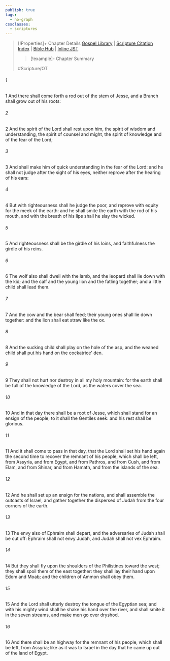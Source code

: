 ```yaml
---
publish: true
tags:
  - no-graph
cssclasses:
  - scriptures
---
```

>[!Properties]+ Chapter Details
>[Gospel Library](https://churchofjesuschrist.org/study/scriptures/ot/isa/11?lang=eng)    |    [Scripture Citation Index](https://scriptures.byu.edu/#07b0b::c07b0b)    |    [Bible Hub](https://biblehub.com/isaiah/11.htm)    |    [Inline JST](https://scripturetoolbox.com/html/ic/Isaiah/11.html)
>>[!example]- Chapter Summary
>> 
> 
>
>#Scripture/OT
###### 1
1 And there shall come forth a rod out of the stem of Jesse, and a Branch shall grow out of his roots:
###### 2
2 And the spirit of the Lord shall rest upon him, the spirit of wisdom and understanding, the spirit of counsel and might, the spirit of knowledge and of the fear of the Lord;
###### 3
3 And shall make him of quick understanding in the fear of the Lord: and he shall not judge after the sight of his eyes, neither reprove after the hearing of his ears:
###### 4
4 But with righteousness shall he judge the poor, and reprove with equity for the meek of the earth: and he shall smite the earth with the rod of his mouth, and with the breath of his lips shall he slay the wicked.
###### 5
5 And righteousness shall be the girdle of his loins, and faithfulness the girdle of his reins.
###### 6
6 The wolf also shall dwell with the lamb, and the leopard shall lie down with the kid; and the calf and the young lion and the fatling together; and a little child shall lead them.
###### 7
7 And the cow and the bear shall feed; their young ones shall lie down together: and the lion shall eat straw like the ox.
###### 8
8 And the sucking child shall play on the hole of the asp, and the weaned child shall put his hand on the cockatrice' den.
###### 9
9 They shall not hurt nor destroy in all my holy mountain: for the earth shall be full of the knowledge of the Lord, as the waters cover the sea.
###### 10
10 And in that day there shall be a root of Jesse, which shall stand for an ensign of the people; to it shall the Gentiles seek: and his rest shall be glorious.
###### 11
11 And it shall come to pass in that day, that the Lord shall set his hand again the second time to recover the remnant of his people, which shall be left, from Assyria, and from Egypt, and from Pathros, and from Cush, and from Elam, and from Shinar, and from Hamath, and from the islands of the sea.
###### 12
12 And he shall set up an ensign for the nations, and shall assemble the outcasts of Israel, and gather together the dispersed of Judah from the four corners of the earth.
###### 13
13 The envy also of Ephraim shall depart, and the adversaries of Judah shall be cut off: Ephraim shall not envy Judah, and Judah shall not vex Ephraim.
###### 14
14 But they shall fly upon the shoulders of the Philistines toward the west; they shall spoil them of the east together: they shall lay their hand upon Edom and Moab; and the children of Ammon shall obey them.
###### 15
15 And the Lord shall utterly destroy the tongue of the Egyptian sea; and with his mighty wind shall he shake his hand over the river, and shall smite it in the seven streams, and make men go over dryshod.
###### 16
16 And there shall be an highway for the remnant of his people, which shall be left, from Assyria; like as it was to Israel in the day that he came up out of the land of Egypt.
